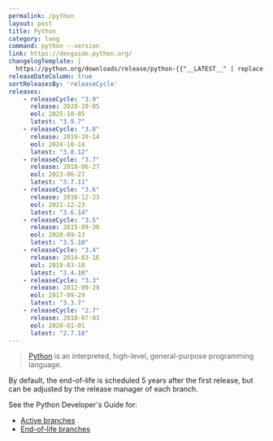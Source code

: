 ```yaml
---
permalink: /python
layout: post
title: Python
category: lang
command: python --version
link: https://devguide.python.org/
changelogTemplate: |
  https://python.org/downloads/release/python-{{"__LATEST__" | replace:'.',''}}/
releaseDateColumn: true
sortReleasesBy: 'releaseCycle'
releases:
    - releaseCycle: "3.9"
      release: 2020-10-05
      eol: 2025-10-05
      latest: "3.9.7"
    - releaseCycle: "3.8"
      release: 2019-10-14
      eol: 2024-10-14
      latest: "3.8.12"
    - releaseCycle: "3.7"
      release: 2018-06-27
      eol: 2023-06-27
      latest: "3.7.11"
    - releaseCycle: "3.6"
      release: 2016-12-23
      eol: 2021-12-23
      latest: "3.6.14"
    - releaseCycle: "3.5"
      release: 2015-09-30
      eol: 2020-09-13
      latest: "3.5.10"
    - releaseCycle: "3.4"
      release: 2014-03-16
      eol: 2019-03-18
      latest: "3.4.10"
    - releaseCycle: "3.3"
      release: 2012-09-29
      eol: 2017-09-29
      latest: "3.3.7"
    - releaseCycle: "2.7"
      release: 2010-07-03
      eol: 2020-01-01
      latest: "2.7.18"
---
```


> [Python](https://www.python.org/) is an interpreted, high-level, general-purpose programming language.

By default, the end-of-life is scheduled 5 years after the first release, but can be adjusted by the release manager of each branch.

See the Python Developer's Guide for:

* [Active branches](https://devguide.python.org/#status-of-python-branches)
* [End-of-life branches](https://devguide.python.org/devcycle/#end-of-life-branches)
